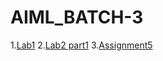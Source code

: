 # AIML_BATCH-3
1.[Lab1](https://github.com/PadidalaHimabindu/AIML_BATCH-3/blob/main/Untitled1.ipynb)
2.[Lab2 part1](https://github.com/PadidalaHimabindu/AIML_BATCH-3/blob/main/Assignment2.ipynb)
3.[Assignment5](https://github.com/PadidalaHimabindu/AIML_BATCH-3/blob/main/Assignment5.ipynb)
